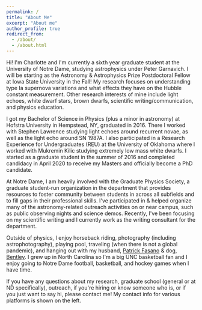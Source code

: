```yaml
---
permalink: /
title: "About Me"
excerpt: "About me"
author_profile: true
redirect_from:
  - /about/
  - /about.html
---
```


Hi! I'm Charlotte and I'm currently a sixth year graduate student at the University of Notre Dame, studying astrophysics under Peter Garnavich. I will be starting as the Astronomy & Astrophysics Prize Postdoctoral Fellow at Iowa State University in the Fall! My research focuses on understanding type Ia supernova variations and what effects they have on the Hubble constant measurement. Other research interests of mine include light echoes, white dwarf stars, brown dwarfs, scientific writing/communication, and physics education.

I got my Bachelor of Science in Physics (plus a minor in astronomy) at Hofstra University in Hempstead, NY, graduated in 2016. There I worked with Stephen Lawrence studying light echoes around recurrent novae, as well as the light echo around SN 1987A. I also participated in a Research Experience for Undergraduates (REU) at the University of Oklahoma where I worked with Mukremin Kilic studying extremely low mass white dwarfs. I started as a graduate student in the summer of 2016 and completed candidacy in April 2020 to receive my Masters and officially become a PhD candidate.

At Notre Dame, I am heavily involved with the Graduate Physics Society, a graduate student-run organization in the department that provides resources to foster community between students in across all subfields and to fill gaps in their professional skills. I've participated in & helped organize many of the astronomy-related outreach activities on or near campus, such as public observing nights and science demos. Recently, I've been focusing on my scientific writing and I currently work as the writing consultant for the department.

Outside of physics, I enjoy horseback riding, photography (including astrophotography), playing pool, traveling (when there is not a global pandemic), and hanging out with my husband, [Patrick Fasano](https://www.patrickfasano.com) & dog, [Bentley](https://www.instagram.com/bentleythebeabull). I grew up in North Carolina so I'm a big UNC basketball fan and I enjoy going to Notre Dame football, basketball, and hockey games when I have time.

If you have any questions about my research, graduate school (general or at ND specifically), outreach, if you're hiring or know someone who is, or if you just want to say hi, please contact me! My contact info for various platforms is shown on the left.